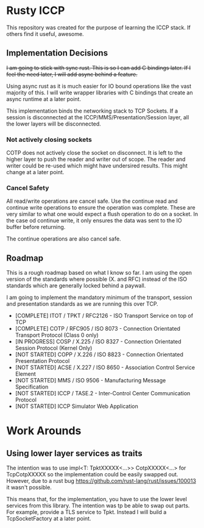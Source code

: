 # Rusty ICCP
This repository was created for the purpose of learning the ICCP stack. If others find it useful, awesome.

## Implementation Decisions
~~I am going to stick with sync rust. This is so I can add C bindings later. If I feel the need later, I will add async behind a feature.~~

Using async rust as it is much easier for IO bound operations like the vast majority of this. I will write wrapper libraries with C bindings that create an async runtime at a later point.

This implementation binds the networking stack to TCP Sockets. If a session is disconnected at the ICCP/MMS/Presentation/Session layer, all the lower layers will be disconnected. 

### Not actively closing sockets

COTP does not actively close the socket on disconnect.
It is left to the higher layer to push the reader and writer out of scope.
The reader and writer could be re-used which might have undersired results.
This might change at a later point.

### Cancel Safety

All read/write operations are cancel safe.
Use the continue read and continue write operations to ensure the operation was complete.
These are very similar to what one would expect a flush operation to do on a socket.
In the case od continue write, it only ensures the data was sent to the IO buffer before returning.

The continue operations are also cancel safe.

## Roadmap
This is a rough roadmap based on what I know so far. I am using the open version of the standards where possible (X. and RFC) instead of the ISO standards which are generally locked behind a paywall.

I am going to implement the mandatory minimum of the transport, session and presentation standards as we are running this over TCP.

* [COMPLETE] ITOT / TPKT / RFC2126 - ISO Transport Service on top of TCP
* [COMPLETE] COTP / RFC905 / ISO 8073 - Connection Orientated Transport Protocol (Class 0 only)
* [IN PROGRESS] COSP / X.225 / ISO 8327 - Connection Orientated Session Protocol (Kernel Only)
* [NOT STARTED] COPP / X.226 / ISO 8823 - Connection Orientated Presentation Protocol
* [NOT STARTED] ACSE / X.227 / ISO 8650 - Association Control Service Element
* [NOT STARTED] MMS / ISO 9506 - Manufacturing Message Specification
* [NOT STARTED] ICCP / TASE.2 - Inter-Control Center Communication Protocol
* [NOT STARTED] ICCP Simulator Web Application

# Work Arounds

## Using lower layer services as traits

The intention was to use impl<T: TpktXXXXX<...>> CotpXXXXX<...> for TcpCotpXXXXX so the implementation could be easily swapped out.
However, due to a rust bug https://github.com/rust-lang/rust/issues/100013 it wasn't possible.

This means that, for the implementation, you have to use the lower level services from this library.
The intention was tp be able to swap out parts. For example, provide a TLS service to Tpkt.
Instead I will build a TcpSocketFactory at a later point.
